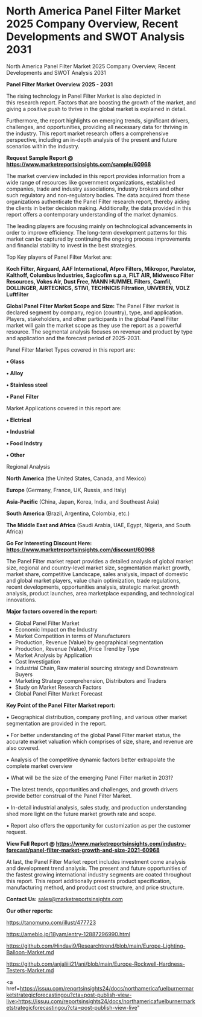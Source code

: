 # North America Panel Filter Market 2025 Company Overview, Recent Developments and SWOT Analysis 2031
North America Panel Filter Market 2025 Company Overview, Recent Developments and SWOT Analysis 2031

<Strong> Panel Filter Market Overview 2025 - 2031</strong>

The rising technology in Panel Filter Market is also depicted in this research report. Factors that are boosting the growth of the market, and giving a positive push to thrive in the global market is explained in detail.

Furthermore, the report highlights on emerging trends, significant drivers, challenges, and opportunities, providing all necessary data for thriving in the industry. This report market research offers a comprehensive perspective, including an in-depth analysis of the present and future scenarios within the industry.

<strong>Request Sample Report @ <a href=https://www.marketreportsinsights.com/sample/60968>https://www.marketreportsinsights.com/sample/60968</a></strong>

The market overview included in this report provides information from a wide range of resources like government organizations, established companies, trade and industry associations, industry brokers and other such regulatory and non-regulatory bodies. The data acquired from these organizations authenticate the Panel Filter research report, thereby aiding the clients in better decision making. Additionally, the data provided in this report offers a contemporary understanding of the market dynamics.

The leading players are focusing mainly on technological advancements in order to improve efficiency. The long-term development patterns for this market can be captured by continuing the ongoing process improvements and financial stability to invest in the best strategies.

Top Key players of Panel Filter Market are:

<strong>Koch Filter, Airguard, AAF International, Afpro Filters, Mikropor, Purolator, Kalthoff, Columbus Industries, Sagicofim s.p.a, FILT AIR, Midwesco Filter Resources, Vokes Air, Dust Free, MANN HUMMEL Filters, Camfil, DOLLINGER, AIRTECNICS, STIVI, TECHNICIS Filtration, UNVEREN, VOLZ Luftfilter</strong>

<strong><b>Global Panel Filter Market Scope and Size:</b></strong>
The Panel Filter market is declared segment by company, region (country), type, and application. Players, stakeholders, and other participants in the global Panel Filter market will gain the market scope as they use the report as a powerful resource. The segmental analysis focuses on revenue and product by type and application and the forecast period of 2025-2031.

Panel Filter Market Types covered in this report are:

<strong>• Glass

• Alloy

• Stainless steel

• Panel Filter</strong>

Market Applications covered in this report are:

<strong>• Elctrical

• Industrial

• Food Indstry

• Other</strong> 

Regional Analysis

<strong>North America</strong> (the United States, Canada, and Mexico)

<strong>Europe</strong> (Germany, France, UK, Russia, and Italy)

<strong>Asia-Pacific</strong> (China, Japan, Korea, India, and Southeast Asia)

<strong>South America</strong> (Brazil, Argentina, Colombia, etc.)

<strong>The Middle East and Africa</strong> (Saudi Arabia, UAE, Egypt, Nigeria, and South Africa)

<strong>Go For Interesting Discount Here: <a href=https://www.marketreportsinsights.com/discount/60968>https://www.marketreportsinsights.com/discount/60968</a></strong>

The Panel Filter market report provides a detailed analysis of global market size, regional and country-level market size, segmentation market growth, market share, competitive Landscape, sales analysis, impact of domestic and global market players, value chain optimization, trade regulations, recent developments, opportunities analysis, strategic market growth analysis, product launches, area marketplace expanding, and technological innovations.

<strong><b>Major factors covered in the report:</b></strong>
<ul>
  <li>Global Panel Filter Market </li>
  <li>Economic Impact on the Industry</li>
  <li>Market Competition in terms of Manufacturers</li>
  <li>Production, Revenue (Value) by geographical segmentation</li>
  <li>Production, Revenue (Value), Price Trend by Type</li>
  <li>Market Analysis by Application</li>
  <li>Cost Investigation</li>
  <li>Industrial Chain, Raw material sourcing strategy and Downstream Buyers</li>
  <li>Marketing Strategy comprehension, Distributors and Traders</li>
  <li>Study on Market Research Factors</li>
  <li>Global Panel Filter Market Forecast</li>
</ul>

<strong><b>Key Point of the Panel Filter Market report:</b></strong>

• Geographical distribution, company profiling, and various other market segmentation are provided in the report.

• For better understanding of the global Panel Filter market status, the accurate market valuation which comprises of size, share, and revenue are also covered.

• Analysis of the competitive dynamic factors better extrapolate the complete market overview

• What will be the size of the emerging Panel Filter market in 2031?

• The latest trends, opportunities and challenges, and growth drivers provide better construal of the Panel Filter Market.

• In-detail industrial analysis, sales study, and production understanding shed more light on the future market growth rate and scope.

• Report also offers the opportunity for customization as per the customer request.

<strong><b>View Full Report @ <a href=https://www.marketreportsinsights.com/industry-forecast/panel-filter-market-growth-and-size-2021-60968>https://www.marketreportsinsights.com/industry-forecast/panel-filter-market-growth-and-size-2021-60968</a></b></strong>


At last, the Panel Filter Market report includes investment come analysis and development trend analysis. The present and future opportunities of the fastest growing international industry segments are coated throughout this report. This report additionally presents product specification, manufacturing method, and product cost structure, and price structure.

<strong>Contact Us:</strong>
sales@marketreportsinsights.com

<strong>Our other reports:</strong>

<a href=https://tanomuno.com/illust/477723>https://tanomuno.com/illust/477723</a>

<a href=https://ameblo.jp/18yam/entry-12887296990.html>https://ameblo.jp/18yam/entry-12887296990.html</a>

<a href=https://github.com/Hindavi9/Researchtrend/blob/main/Europe-Lighting-Balloon-Market.md>https://github.com/Hindavi9/Researchtrend/blob/main/Europe-Lighting-Balloon-Market.md</a>

<a href=https://github.com/anjaliiii21/ani/blob/main/Europe-Rockwell-Hardness-Testers-Market.md>https://github.com/anjaliiii21/ani/blob/main/Europe-Rockwell-Hardness-Testers-Market.md</a>

<a href=https://issuu.com/reportsinsights24/docs/northamericafuelburnermarketstrategicforecastingou?cta=post-publish-view-live>https://issuu.com/reportsinsights24/docs/northamericafuelburnermarketstrategicforecastingou?cta=post-publish-view-live</a>"
